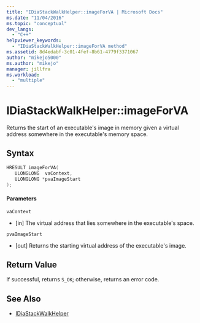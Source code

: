 ```yaml
---
title: "IDiaStackWalkHelper::imageForVA | Microsoft Docs"
ms.date: "11/04/2016"
ms.topic: "conceptual"
dev_langs:
  - "C++"
helpviewer_keywords:
  - "IDiaStackWalkHelper::imageForVA method"
ms.assetid: 8d4edabf-3c01-4fef-8b61-4779f3371067
author: "mikejo5000"
ms.author: "mikejo"
manager: jillfra
ms.workload:
  - "multiple"
---
```

# IDiaStackWalkHelper::imageForVA
Returns the start of an executable's image in memory given a virtual address somewhere in the executable's memory space.

## Syntax

```C++
HRESULT imageForVA(
   ULONGLONG  vaContext,
   ULONGLONG *pvaImageStart
);
```

#### Parameters
 `vaContext`
- [in] The virtual address that lies somewhere in the executable's space.

 `pvaImageStart`
- [out] Returns the starting virtual address of the executable's image.

## Return Value
 If successful, returns `S_OK`; otherwise, returns an error code.

## See Also
- [IDiaStackWalkHelper](../../debugger/debug-interface-access/idiastackwalkhelper.md)